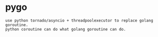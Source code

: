 # pygo
    use python tornado/asyncio + threadpoolexecutor to replace golang goroutine.    
    python coroutine can do what golang goroutine can do.
    
